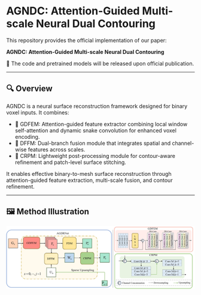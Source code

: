 # AGNDC: Attention-Guided Multi-scale Neural Dual Contouring

This repository provides the official implementation of our paper:

**AGNDC: Attention-Guided Multi-scale Neural Dual Contouring**

🚧 The code and pretrained models will be released upon official publication.

---

## 🔍 Overview

AGNDC is a neural surface reconstruction framework designed for binary voxel inputs. It combines:

- 🎯 GDFEM: Attention-guided feature extractor combining local window self-attention and dynamic snake convolution for enhanced voxel encoding.
- 🔄 DFFM: Dual-branch fusion module that integrates spatial and channel-wise features across scales.
- 🧩 CRPM: Lightweight post-processing module for contour-aware refinement and patch-level surface stitching.

It enables effective binary-to-mesh surface reconstruction through attention-guided feature extraction, multi-scale fusion, and contour refinement.

---

## 🖼️ Method Illustration

![AGNDC Architecture](assets/AGNDC_AGDRNet.jpg)
